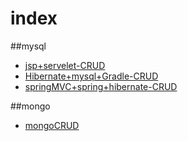 # index
##mysql
* <a href="https://github.com/HuaYangFu/database/tree/mysqlCRUD/MVCtest">jsp+servelet-CRUD</a>
* <a href="https://github.com/HuaYangFu/database/tree/mysqlCRUD/HibernateCRUD">Hibernate+mysql+Gradle-CRUD</a>
* <a href="https://github.com/HuaYangFu/database/tree/mysqlCRUD/SSH-crud">springMVC+spring+hibernate-CRUD</a>

##mongo
* <a href="https://github.com/HuaYangFu/database/tree/mongoCRUD">mongoCRUD</a>
